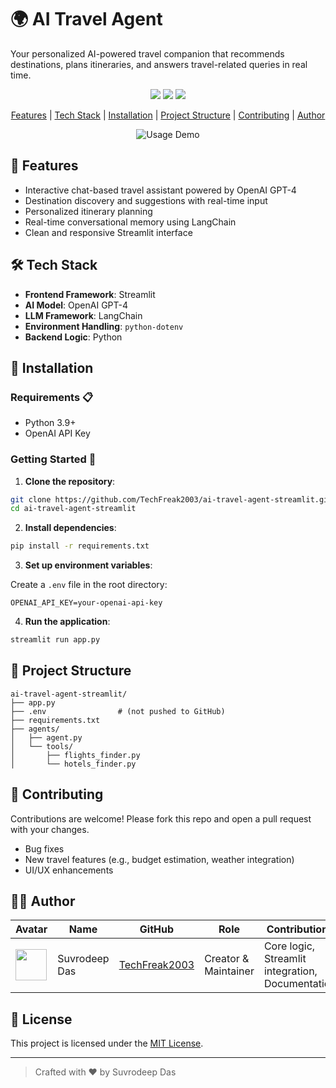 # 🌍 AI Travel Agent

Your personalized AI-powered travel companion that recommends destinations, plans itineraries, and answers travel-related queries in real time.

<p align="center">
  <a href="https://github.com/TechFreak2003/ai-travel-agent-streamlit/issues"><img src="https://img.shields.io/github/issues/TechFreak2003/ai-travel-agent-streamlit"></a>
  <a href="https://github.com/TechFreak2003/ai-travel-agent-streamlit/stargazers"><img src="https://img.shields.io/github/stars/TechFreak2003/ai-travel-agent-streamlit"></a>
  <a href="https://github.com/TechFreak2003/ai-travel-agent-streamlit/blob/main/LICENSE">
    <img src="https://img.shields.io/badge/License-MIT-blue.svg">
  </a>
</p>

<p align="center">
  <a href="#-features">Features</a> |
  <a href="#%EF%B8%8F-tech-stack">Tech Stack</a> |
  <a href="#-installation">Installation</a> |
  <a href="#-project-structure">Project Structure</a> |
  <a href="#-contributing">Contributing</a> |
  <a href="#%EF%B8%8F-author">Author</a>
</p>

<p align="center">
  <img src="https://github.com/TechFreak2003/ai-travel-agent-streamlit/blob/main/public/demo.gif" alt="Usage Demo">
</p>

## 🌟 Features

* Interactive chat-based travel assistant powered by OpenAI GPT-4
* Destination discovery and suggestions with real-time input
* Personalized itinerary planning
* Real-time conversational memory using LangChain
* Clean and responsive Streamlit interface

## 🛠️ Tech Stack

* **Frontend Framework**: Streamlit
* **AI Model**: OpenAI GPT-4
* **LLM Framework**: LangChain
* **Environment Handling**: `python-dotenv`
* **Backend Logic**: Python

## 🚀 Installation

### Requirements 📋

* Python 3.9+
* OpenAI API Key

### Getting Started 📜

1. **Clone the repository**:

```bash
git clone https://github.com/TechFreak2003/ai-travel-agent-streamlit.git
cd ai-travel-agent-streamlit
```

2. **Install dependencies**:

```bash
pip install -r requirements.txt
```

3. **Set up environment variables**:

Create a `.env` file in the root directory:

```env
OPENAI_API_KEY=your-openai-api-key
```

4. **Run the application**:

```bash
streamlit run app.py
```

## 📁 Project Structure

```
ai-travel-agent-streamlit/
├── app.py
├── .env                # (not pushed to GitHub)
├── requirements.txt
├── agents/
│   ├── agent.py
│   └── tools/
│       ├── flights_finder.py
│       └── hotels_finder.py
```

## 👥 Contributing

Contributions are welcome! Please fork this repo and open a pull request with your changes.

* Bug fixes
* New travel features (e.g., budget estimation, weather integration)
* UI/UX enhancements

## 👨‍💻 Author

| Avatar                                                                       | Name          | GitHub                                            | Role                 | Contributions                                    |
| ---------------------------------------------------------------------------- | ------------- | ------------------------------------------------- | -------------------- | ------------------------------------------------ |
| <img src="https://github.com/TechFreak2003.png" width="50px" height="50px"/> | Suvrodeep Das | [TechFreak2003](https://github.com/TechFreak2003) | Creator & Maintainer | Core logic, Streamlit integration, Documentation |

## 📄 License

This project is licensed under the [MIT License](LICENSE).

---

> Crafted with ❤️ by Suvrodeep Das
